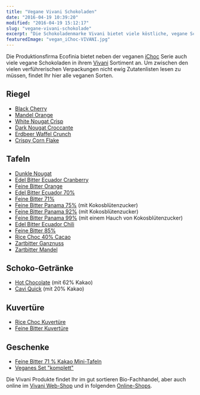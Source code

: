 ```yaml
---
title: "Vegane Vivani Schokoladen"
date: "2016-04-19 10:39:20"
modified: "2016-04-19 15:12:17"
slug: "vegane-vivani-schokolade"
excerpt: "Die Schokoladenmarke Vivani bietet viele köstliche, vegane Schokoladen-Tafeln, Riegel und Trinkakaos an. Damit Ihr nicht lange suchen müsst, haben wir die veganen Sorten hier aufgelistet. "
featuredImage: "vegan_iChoc-VIVANI.jpg"
---
```


Die Produktionsfirma Ecofinia bietet neben der veganen [iChoc](http://ichoc.de/) Serie auch viele vegane Schokoladen in ihrem [Vivani](http://www.vivani-schokolade.de/) Sortiment an. Um zwischen den vielen verführerischen Verpackungen nicht ewig Zutatenlisten lesen zu müssen, findet Ihr hier alle veganen Sorten.

## Riegel

*   [Black Cherry](http://www.vivani-schokolade.de/P_Riegel_Black_Cherry.html)
*   [Mandel Orange](http://www.vivani-schokolade.de/P_Riegel_Mandel_Orange.html)
*   [White Nougat Crisp](http://www.vivani-schokolade.de/P_Riegel_White_Nougat_Crisp.html)
*   [Dark Nougat Croccante](http://www.vivani-schokolade.de/P_Riegel_Dark_Nougat_Croccante.html)
*   [Erdbeer Waffel Crunch](http://www.vivani-schokolade.de/P_Riegel_Erdbeer_Waffel_Crunch.html)
*   [Crispy Corn Flake](http://www.vivani-schokolade.de/P_Riegel_Crispy_Corn_Flakes.html)

## Tafeln

*   [Dunkle Nougat](http://www.vivani-schokolade.de/P_Tafeln_Dunkle_Nougat.html)
*   [Edel Bitter Ecuador Cranberry](http://www.vivani-schokolade.de/P_Tafeln_Edel_Bitter_Cranberries.html)
*   [Feine Bitter Orange](http://www.vivani-schokolade.de/P_Tafeln_Feine_Bitter_Orange.html)
*   [Edel Bitter Ecuador 70%](http://www.vivani-schokolade.de/P_Tafeln_Edel_Bitter.html)
*   [Feine Bitter 71%](http://www.vivani-schokolade.de/P_Tafeln_Feine_Bitter.html)
*   [Feine Bitter Panama 75%](http://www.vivani-schokolade.de/P_Tafeln_Feine_Bitter_75.html) (mit Kokosblütenzucker)
*   [Feine Bitter Panama 92%](http://www.vivani-schokolade.de/P_Tafeln_Feine_Bitter_92.html) (mit Kokosblütenzucker)
*   [Feine Bitter Panama 99%](http://www.vivani-schokolade.de/P_Tafeln_Feine_Bitter_99.html) (mit einem Hauch von Kokosblütenzucker)
*   [Edel Bitter Ecuador Chili](http://www.vivani-schokolade.de/P_Tafeln_Edel_Chili.html)
*   [Feine Bitter 85%](http://www.vivani-schokolade.de/P_Tafeln_Feine_Bitter_85.html)
*   [Rice Choc 40% Cacao](http://www.vivani-schokolade.de/P_Tafeln_Rice_Choc_40.html)
*   [Zartbitter Ganznuss](http://www.vivani-schokolade.de/P_Tafeln_Zartbitter_GanzNuss.html)
*   [Zartbitter Mandel](http://www.vivani-schokolade.de/P_Tafeln_Zartbitter_Mandel.html)

## Schoko-Getränke

*   [Hot Chocolate](http://www.vivani-schokolade.de/P_Hot_chocolate.html) (mit 62% Kakao)
*   [Cavi Quick](http://www.vivani-schokolade.de/P_Cavi.html) (mit 20% Kakao)

## Kuvertüre

*   [Rice Choc Kuvertüre](http://www.vivani-schokolade.de/P_Kuvertuere_Rice_Choc.html)
*   [Feine Bitter Kuvertüre](http://www.vivani-schokolade.de/P_Kuvertuere_FeineBitter.html)

## Geschenke

*   [Feine Bitter 71 % Kakao Mini-Tafeln](http://www.vivani-schokolade.de/P_Geschenkdose_Feine_Bitter.html)
*   [Veganes Set "komplett"](https://www.bioschokolade.de/produktsortiment/geschenkartikel/veganes-set/a-696/)

Die Vivani Produkte findet Ihr im gut sortieren Bio-Fachhandel, aber auch online im [Vivani Web-Shop](https://www.bioschokolade.de/) und in folgenden [Online-Shops](http://www.vivani-schokolade.de/Kauftipps.html).